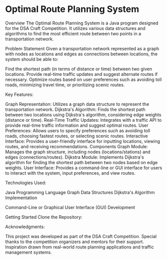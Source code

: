 # Optimal Route Planning System

Overview
The Optimal Route Planning System is a Java program designed for the DSA Craft Competition. It utilizes various data structures and algorithms to find the most efficient route between two points in a transportation network.

Problem Statement
Given a transportation network represented as a graph with nodes as locations and edges as connections between locations, the system should be able to:

Find the shortest path (in terms of distance or time) between two given locations.
Provide real-time traffic updates and suggest alternate routes if necessary.
Optimize routes based on user preferences such as avoiding toll roads, minimizing travel time, or prioritizing scenic routes.

Key Features:

Graph Representation: Utilizes a graph data structure to represent the transportation network.
Dijkstra's Algorithm: Finds the shortest path between two locations using Dijkstra's algorithm, considering edge weights (distance or time).
Real-Time Traffic Updates: Integrates with a traffic API to provide real-time traffic information and suggest optimal routes.
User Preferences: Allows users to specify preferences such as avoiding toll roads, choosing fastest routes, or selecting scenic routes.
Interactive Interface: Provides a user-friendly interface for inputting locations, viewing routes, and receiving recommendations.
Components
Graph Module: Manages the graph structure, including nodes (locations/stations) and edges (connections/routes).
Dijkstra Module: Implements Dijkstra's algorithm for finding the shortest path between two nodes based on edge weights.
User Interface: Provides a command-line or GUI interface for users to interact with the system, input preferences, and view routes.

Technologies Used:

Java Programming Language
Graph Data Structures
Dijkstra's Algorithm Implementation

Command-Line or Graphical User Interface (GUI) Development

Getting Started
Clone the Repository:


Acknowledgments:

This project was developed as part of the DSA Craft Competition.
Special thanks to the competition organizers and mentors for their support.
Inspiration drawn from real-world route planning applications and traffic management systems.
